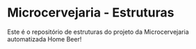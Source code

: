 # Microcervejaria - Estruturas
Este é o repositório de estruturas do projeto da Microcervejaria automatizada Home Beer! 
